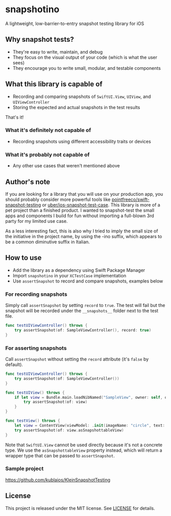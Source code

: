 # snapshotino

A lightweight, low-barrier-to-entry snapshot testing library for iOS

## Why snapshot tests?
- They're easy to write, maintain, and debug
- They focus on the visual output of your code (which is what the user sees)
- They encourage you to write small, modular, and testable components

## What this library is capable of
- Recording and comparing snapshots of `SwiftUI.View`, `UIView`, and `UIViewController`
- Storing the expected and actual snapshots in the test results

That's it!

### What it's definitely not capable of
- Recording snapshots using different accessibility traits or devices

### What it's probably not capable of
- Any other use cases that weren't mentioned above

## Author's note
If you are looking for a library that you will use on your production app, you should probably consider more powerful tools like [pointfreeco/swift-snapshot-testing](https://github.com/pointfreeco/swift-snapshot-testing) or [uber/ios-snapshot-test-case](https://github.com/uber/ios-snapshot-test-case). This library is more of a pet project than a finished product. I wanted to snapshot-test the small apps and components I build for fun without importing a full-blown 3rd party for my limited use case.

As a less interesting fact, this is also why I tried to imply the small size of the initiative in the project name, by using the -ino suffix, which appears to be a common diminutive suffix in Italian.

## How to use
- Add the library as a dependency using Swift Package Manager
- Import `snapshotino` in your `XCTestCase` implementation
- Use `assertSnapshot` to record and compare snapshots, examples below

### For recording snapshots
Simply call `assertSnapshot` by setting `record` to `true`. The test will fail but the snapshot will be recorded under the `__snapshots__` folder next to the test file.

```swift
func testUIViewController() throws {
    try assertSnapshot(of: SampleViewController(), record: true)
}
```

### For asserting snapshots
Call `assertSnapshot` without setting the `record` attribute (it's `false` by default).

```swift
func testUIViewController() throws {
    try assertSnapshot(of: SampleViewController())
}

func testUIView() throws {
    if let view = Bundle.main.loadNibNamed("SampleView", owner: self, options: nil)?.first as? SampleView {
        try assertSnapshot(of: view)
    }
}

func testView() throws {
    let view = ContentView(viewModel: .init(imageName: "circle", text: "test"))
    try assertSnapshot(of: view.asSnapshottableView)
}
```

Note that `SwiftUI.View` cannot be used directly because it's not a concrete type. We use the `asSnapshottableView` property instead, which will return a wrapper type that can be passed to `assertSnapshot`.

### Sample project
https://github.com/kublaios/KleinSnapshotTesting

## License
This project is released under the MIT license. See [LICENSE](LICENSE) for details.
